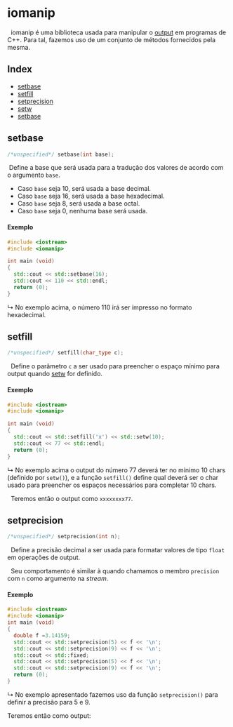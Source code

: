 # iomanip 
&nbsp; iomanip é uma biblioteca usada para manipular o [output](./iostream#cout) em programas de C++. Para tal, fazemos uso de um conjunto de métodos fornecidos pela mesma.

## Index
* [setbase](#setbase)
* [setfill](#setfill)
* [setprecision](#setprecision)
* [setw](#setw)
* [setbase](#setbase)
## setbase
```cpp
/*unspecified*/ setbase(int base);
```
&nbsp;Define a base que será usada para a tradução dos valores de acordo com o argumento `base`.

* Caso `base` seja 10, será usada a base decimal.
* Caso `base` seja 16, será usada a base hexadecimal.
* Caso `base` seja 8, será usada a base octal.
* Caso `base` seja 0, nenhuma base será usada.
 #### Exemplo
```cpp
#include <iostream>
#include <iomanip>

int main (void)
{
  std::cout << std::setbase(16);
  std::cout << 110 << std::endl;
  return (0);
}
```
&rdsh; No exemplo acima, o  número 110 irá ser impresso no formato hexadecimal.
## setfill
```cpp
/*unspecified*/ setfill(char_type c);
```
&nbsp; Define o parâmetro `c` a ser usado para preencher o espaço mínimo para output quando [setw](#setw) for definido.
#### Exemplo
```cpp
#include <iostream>
#include <iomanip>

int main (void)
{
  std::cout << std::setfill('x') << std::setw(10);
  std::cout << 77 << std::endl;
  return (0);
}
```
&rdsh; No exemplo acima o output do número 77 deverá ter no mínimo 10 chars (definido por `setw()`), e a função `setfill()` define qual deverá ser o char usado para preencher os espaços necessários para completar 10 chars.

&nbsp; Teremos então o output como `xxxxxxxx77`.
## setprecision
```cpp
/*unspecified*/ setprecision(int n);
```
&nbsp; Define a precisão decimal a ser usada para formatar valores de tipo  `float`  em operações de output.

&nbsp; Seu comportamento é similar à quando chamamos o membro `precision` com `n` como argumento na _stream_.

#### Exemplo
```cpp
#include <iostream>
#include <iomanip>
int main (void)
{
  double f =3.14159;
  std::cout << std::setprecision(5) << f << '\n';
  std::cout << std::setprecision(9) << f << '\n';
  std::cout << std::fixed;
  std::cout << std::setprecision(5) << f << '\n';
  std::cout << std::setprecision(9) << f << '\n';
  return (0);
}
```
&rdsh; No exemplo apresentado fazemos uso da função `setprecision()` para definir a precisão para 5 e 9.

Teremos então como output:
```cpp
```